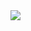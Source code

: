 <img src="https://capsule-render.vercel.app/api?type=waving&color=auto&height=200&section=header&text=seunghyungithub!&fontSize=90" />

